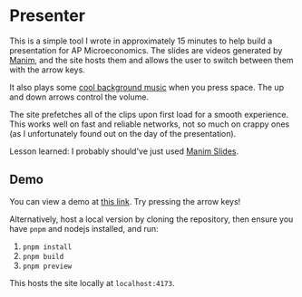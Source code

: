 # Presenter

This is a simple tool I wrote in approximately 15 minutes to help build a presentation for AP
Microeconomics. The slides are videos generated by [Manim](https://www.manim.community/), and the
site hosts them and allows the user to switch between them with the arrow keys.

It also plays some [cool background music](https://www.youtube.com/watch?v=FT6XaOrZhsA) when you
press space. The up and down arrows control the volume.

The site prefetches all of the clips upon first load for a smooth experience. This works well on
fast and reliable networks, not so much on crappy ones (as I unfortunately found out on the day of
the presentation).

Lesson learned: I probably should've just used
[Manim Slides](https://www.manim.community/plugin/manim-slides/).

## Demo

You can view a demo at [this link](https://econ.youwen.dev/). Try pressing the arrow keys!

Alternatively, host a local version by cloning the repository, then ensure you have `pnpm` and
nodejs installed, and run:

1. `pnpm install`
2. `pnpm build`
3. `pnpm preview`

This hosts the site locally at `localhost:4173`.
